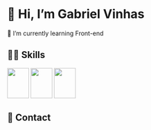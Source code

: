 <h1> 👋 Hi, I’m Gabriel Vinhas </h1> 

📘 I’m currently learning Front-end <br>

<h2>👨‍💻 Skills </h2>

<img height="70px" width="50px" src="https://cdn.jsdelivr.net/gh/devicons/devicon/icons/photoshop/photoshop-plain.svg" /> <img height="70px" width="50px" src="https://cdn.jsdelivr.net/gh/devicons/devicon/icons/html5/html5-original-wordmark.svg" /> <img height="70px" width="50px" src="https://cdn.jsdelivr.net/gh/devicons/devicon/icons/css3/css3-original-wordmark.svg" />


<h2> 📱 Contact </h2>

<a href="mailto:gabrielvinhas784@hotmail.com" target="_blank"><img src="https://img.shields.io/badge/Gmail-D14836?style=for-the-badge&logo=gmail&logoColor=white" alt=""></a>
<a href="https://www.linkedin.com/in/gabriel-vinhas-14282922a/" target="_blank"><img src="https://img.shields.io/badge/LinkedIn-0077B5?style=for-the-badge&logo=linkedin&logoColor=white" alt=""></a>
<a href="https://www.instagram.com/gabrielvinhas_" target="_blank"><img src="https://img.shields.io/badge/Instagram-E4405F?style=for-the-badge&logo=instagram&logoColor=white" alt=""></a>
